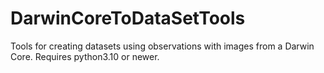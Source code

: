 # DarwinCoreToDataSetTools
Tools for creating datasets using observations with images from a Darwin Core. Requires python3.10 or newer.
